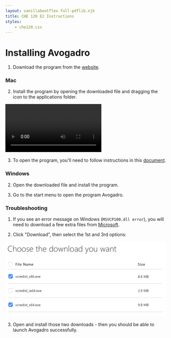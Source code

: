 ```yaml
---
layout: vanillabootflex-full-pdflib.njk
title: CHE 120 E2 Instructions
styles:
    - che120.css
---
```



# Installing Avogadro

1. Download the program from the [website](https://sourceforge.net/projects/avogadro/files/latest/download).

### Mac

2. Install the program by opening the downloaded file and dragging the icon to the applications folder.

<!-- <img alt="Mac install" src="/img/2022-01-26-15-36-21.png" class="img-fluid" style="max-height:400px;"/> -->

<video class="img-fluid" loop mute onmouseover="this.play()" onmouseout="this.pause();" style="max-height:400px;" >
        <source src="/img/drag-install.mov">
</video>


3. To open the program, you'll need to follow instructions in this [document](/img/CHE120LAvogadroMac.docx).


### Windows

2. Open the downloaded file and install the program.

3. Go to the start menu to open the program Avogadro.


### Troubleshooting

1. If you see an error message on Windows (`MSVCP100.dll error`), you will need to download a few extra files from [Microsoft](https://www.microsoft.com/en-us/download/details.aspx?id=26999 ).

2. Click "Download", then select the 1st and 3rd options:

<img alt="Download instructions" class="img-fluid" src="/img/2022-01-26-Download.png"/>

3. Open and install those two downloads - then you should be able to launch Avogadro successfully.






